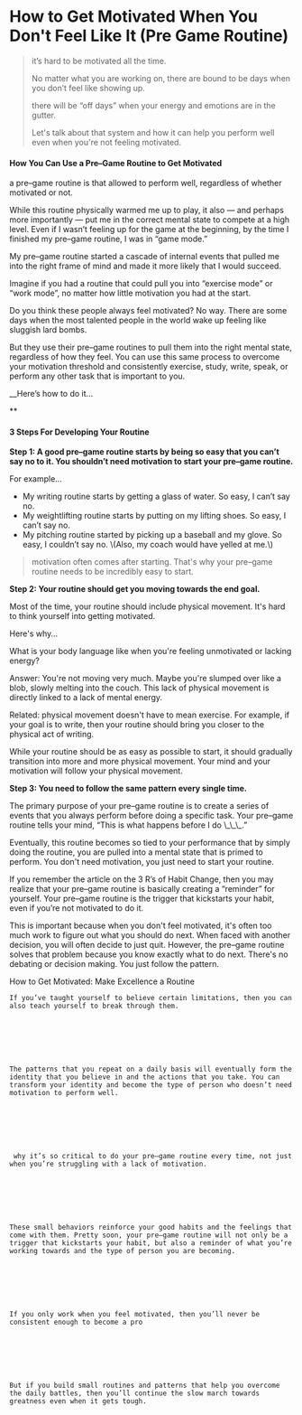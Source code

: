 # How to Get Motivated When You Don't Feel Like It \(Pre Game Routine\)

> it’s hard to be motivated all the time.
>
> No matter what you are working on, there are bound to be days when you don’t feel like showing up.
>
> there will be “off days” when your energy and emotions are in the gutter.
>
> Let's talk about that system and how it can help you perform well even when you're not feeling motivated.

#### How You Can Use a Pre–Game Routine to Get Motivated

a pre–game routine is that allowed to perform well, regardless of whether  motivated or not.

While this routine physically warmed me up to play, it also — and perhaps more importantly — put me in the correct mental state to compete at a high level. Even if I wasn’t feeling up for the game at the beginning, by the time I finished my pre–game routine, I was in “game mode.”

My pre–game routine started a cascade of internal events that pulled me into the right frame of mind and made it more likely that I would succeed.

Imagine if you had a routine that could pull you into “exercise mode” or “work mode”, no matter how little motivation you had at the start.

Do you think these people always feel motivated? No way. There are some days when the most talented people in the world wake up feeling like sluggish lard bombs.

But they use their pre–game routines to pull them into the right mental state, regardless of how they feel. You can use this same process to overcome your motivation threshold and consistently exercise, study, write, speak, or perform any other task that is important to you.

\_\_Here’s how to do it…

\*\*

#### 3 Steps For Developing Your Routine

**Step 1: A good pre–game routine starts by being so easy that you can’t say no to it. You shouldn’t need motivation to start your pre–game routine.**

For example…

* My writing routine starts by getting a glass of water. So easy, I can’t say no.
* My weightlifting routine starts by putting on my lifting shoes. So easy, I can’t say no.
* My pitching routine started by picking up a baseball and my glove. So easy, I couldn’t say no. \\(Also, my coach would have yelled at me.\\)

> motivation often comes after starting. That's why your pre–game routine needs to be incredibly easy to start.

**Step 2: Your routine should get you moving towards the end goal.**

Most of the time, your routine should include physical movement. It's hard to think yourself into getting motivated.

Here's why…

What is your body language like when you're feeling unmotivated or lacking energy?

Answer: You're not moving very much. Maybe you're slumped over like a blob, slowly melting into the couch. This lack of physical movement is directly linked to a lack of mental energy.

Related: physical movement doesn't have to mean exercise. For example, if your goal is to write, then your routine should bring you closer to the physical act of writing.

While your routine should be as easy as possible to start, it should gradually transition into more and more physical movement. Your mind and your motivation will follow your physical movement.

**Step 3: You need to follow the same pattern every single time.**

The primary purpose of your pre–game routine is to create a series of events that you always perform before doing a specific task. Your pre–game routine tells your mind, “This is what happens before I do \\\_\\\_\\\_.”

Eventually, this routine becomes so tied to your performance that by simply doing the routine, you are pulled into a mental state that is primed to perform. You don't need motivation, you just need to start your routine.

If you remember the article on the 3 R’s of Habit Change, then you may realize that your pre–game routine is basically creating a “reminder” for yourself. Your pre–game routine is the trigger that kickstarts your habit, even if you’re not motivated to do it.

This is important because when you don't feel motivated, it's often too much work to figure out what you should do next. When faced with another decision, you will often decide to just quit. However, the pre–game routine solves that problem because you know exactly what to do next. There's no debating or decision making. You just follow the pattern.

How to Get Motivated: Make Excellence a Routine

```
If you’ve taught yourself to believe certain limitations, then you can also teach yourself to break through them.







The patterns that you repeat on a daily basis will eventually form the identity that you believe in and the actions that you take. You can transform your identity and become the type of person who doesn’t need motivation to perform well.







 why it’s so critical to do your pre–game routine every time, not just when you’re struggling with a lack of motivation.







These small behaviors reinforce your good habits and the feelings that come with them. Pretty soon, your pre–game routine will not only be a trigger that kickstarts your habit, but also a reminder of what you’re working towards and the type of person you are becoming.







If you only work when you feel motivated, then you’ll never be consistent enough to become a pro







But if you build small routines and patterns that help you overcome the daily battles, then you’ll continue the slow march towards greatness even when it gets tough.
```



